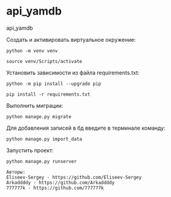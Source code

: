 # api_yamdb
api_yamdb


Cоздать и активировать виртуальное окружение:

```
python -m venv venv
```

```
source venv/Scripts/activate
```

Установить зависимости из файла requirements.txt:

```
python -m pip install --upgrade pip
```

```
pip install -r requirements.txt
```

Выполнить миграции:

```
python manage.py migrate
```

Для добавления записей в бд введите в терминале команду:

```
python manage.py import_data
```

Запустить проект:

```
python manage.py runserver
```

```
Авторы:
Eliseev-Sergey - https://github.com/Eliseev-Sergey
Arkaddddy - https://github.com/Arkaddddy
777777k - https://github.com/777777k
```